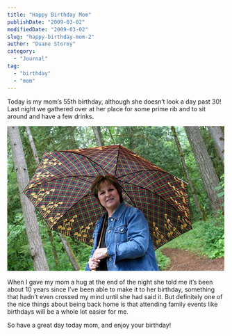 ```yaml
---
title: "Happy Birthday Mom"
publishDate: "2009-03-02"
modifiedDate: "2009-03-02"
slug: "happy-birthday-mom-2"
author: "Duane Storey"
category:
  - "Journal"
tag:
  - "birthday"
  - "mom"
---
```


Today is my mom’s 55th birthday, although she doesn’t look a day past 30! Last night we gathered over at her place for some prime rib and to sit around and have a few drinks.

![Mom](_images/happy-birthday-mom-1.jpg)

When I gave my mom a hug at the end of the night she told me it’s been about 10 years since I’ve been able to make it to her birthday, something that hadn’t even crossed my mind until she had said it. But definitely one of the nice things about being back home is that attending family events like birthdays will be a whole lot easier for me.

So have a great day today mom, and enjoy your birthday!